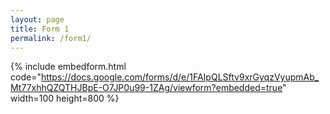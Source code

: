 ```yaml
---
layout: page
title: Form 1
permalink: /form1/
---
```

<!---
To get this link, upload to dropbox and then open the file on the dropbox website. Click sharing and then generate the link. Use that link below. Make sure that the link is of the form: https://www.dropbox.com/s/ALPHANUMERICSTRING/fname.pdf
-->

{% include embedform.html code="https://docs.google.com/forms/d/e/1FAIpQLSftv9xrGyqzVyupmAb_Mt77xhhQZQTHJBpE-O7JP0u99-1ZAg/viewform?embedded=true" width=100 height=800 %}

